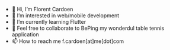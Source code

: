 - 👋 Hi, I’m Florent Cardoen
- 👀 I’m interested in web/mobile development
- 🌱 I’m currently learning Flutter
- 💞️ Feel free to collaborate to BePing my wonderdul table tennis application
- 📫 How to reach me f.cardoen[at]me[dot]com

<!---
Fllorent0D/Fllorent0D is a ✨ special ✨ repository because its `README.md` (this file) appears on your GitHub profile.
You can click the Preview link to take a look at your changes.
--->
